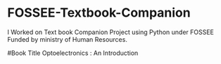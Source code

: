 # FOSSEE-Textbook-Companion

I Worked on Text book Companion Project using Python under FOSSEE Funded by ministry of Human Resources.

#Book Title
Optoelectronics : An Introduction
